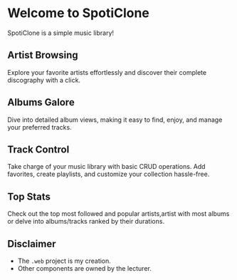 # Welcome to SpotiClone
SpotiClone is a simple music library!

## Artist Browsing
Explore your favorite artists effortlessly and discover their complete discography with a click.

## Albums Galore
Dive into detailed album views, making it easy to find, enjoy, and manage your preferred tracks.

## Track Control
Take charge of your music library with basic CRUD operations. Add favorites, create playlists, and customize your collection hassle-free.

## Top Stats
Check out the top most followed and popular artists,artist with most albums or delve into albums/tracks ranked by their durations.


## Disclaimer
- The `.web` project is my creation.
- Other components are owned by the lecturer.
